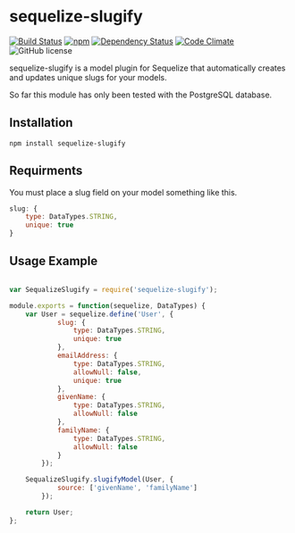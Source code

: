 # sequelize-slugify

[![Build Status](https://travis-ci.org/jarrodconnolly/sequelize-slugify.svg?branch=master)](https://travis-ci.org/jarrodconnolly/sequelize-slugify) [![npm](https://img.shields.io/npm/v/sequelize-slugify.svg)](https://www.npmjs.com/package/sequelize-slugify) [![Dependency Status](https://david-dm.org/jarrodconnolly/sequelize-slugify.svg)](https://david-dm.org/jarrodconnolly/sequelize-slugify) [![Code Climate](https://codeclimate.com/github/jarrodconnolly/sequelize-slugify/badges/gpa.svg)](https://codeclimate.com/github/jarrodconnolly/sequelize-slugify) ![GitHub license](https://img.shields.io/github/license/jarrodconnolly/sequelize-slugify.svg)

sequelize-slugify is a model plugin for Sequelize that automatically creates and updates unique slugs for your models.

So far this module has only been tested with the PostgreSQL database.

## Installation

`npm install sequelize-slugify`

## Requirments

You must place a slug field on your model something like this.

```javascript
slug: {
    type: DataTypes.STRING,
    unique: true
}
```


## Usage Example

```javascript

var SequalizeSlugify = require('sequelize-slugify');

module.exports = function(sequelize, DataTypes) {
    var User = sequelize.define('User', {
            slug: {
                type: DataTypes.STRING,
                unique: true
            },
            emailAddress: {
                type: DataTypes.STRING,
                allowNull: false,
                unique: true
            },
            givenName: {
                type: DataTypes.STRING,
                allowNull: false
            },
            familyName: {
                type: DataTypes.STRING,
                allowNull: false
            }
        });

    SequalizeSlugify.slugifyModel(User, {
            source: ['givenName', 'familyName']
        });

    return User;
};

```
